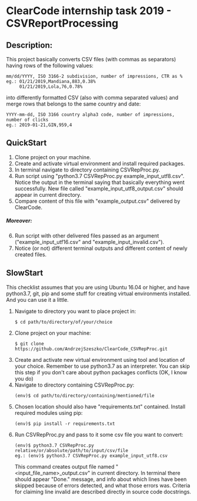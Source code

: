 # ClearCode internship task 2019 - CSVReportProcessing
## Description:
This project basically converts CSV files (with commas as separators) having rows of the following values:
```
mm/dd/YYYY, ISO 3166-2 subdivision, number of impressions, CTR as %
eg.: 01/21/2019,Mandiana,883,0.38%
     01/21/2019,Lola,76,0.78%
```
into differently formatted CSV (also with comma separated values) and merge rows that belongs to the same country and date:
```
YYYY-mm-dd, ISO 3166 country alpha3 code, number of impressions, number of clicks
eg.: 2019-01-21,GIN,959,4
```

## QuickStart
1) Clone project on your machine.
2) Create and activate virtual environment and install required packages.
3) In terminal navigate to directory containing CSVRepProc.py.
4) Run script using "python3.7 CSVRepProc.py example_input_utf8.csv". Notice the output in the terminal saying that basically everything went successfully. New file called "example_input_utf8_output.csv" should appear in current directory.
5) Compare content of this file with "example_output.csv" delivered by ClearCode.
##### Moreover:
6) Run script with other delivered files passed as an argument ("example_input_utf16.csv" and "example_input_invalid.csv").<br>
7) Notice (or not) different terminal outputs and different content of newly created files.

## SlowStart
This checklist assumes that you are using Ubuntu 16.04 or higher, and have python3.7, git, pip and some stuff for creating virtual environments installed. And you can use it a little.
1) Navigate to directory you want to place project in:
    ```
    $ cd path/to/directory/of/your/choice
    ```
2) Clone project on your machine:
    ```
    $ git clone https://github.com/AndrzejSzeszko/ClearCode_CSVRepProc.git
    ```
3) Create and activate new virtual environment using tool and location of your choice. Remember to use python3.7 as an interpreter.  You can skip this step if you don't care about python packages conflicts (OK, I know you do)
4) Navigate to directory containing CSVRepProc.py:
    ```
    (env)$ cd path/to/directory/containing/mentioned/file
    ```
5) Chosen location should also have "requirements.txt" contained. Install required modules using pip:
    ```
    (env)$ pip install -r requirements.txt
    ```
6) Run CSVRepProc.py and pass to it some csv file you want to convert:
    ```
    (env)$ python3.7 CSVRepProc.py relative/or/absolute/path/to/input/csv/file
    eg.: (env)$ python3.7 CSVRepProc.py example_input_utf8.csv
    ```
    This command creates output file named "<input_file_name>_output.csv" in current directory.
    In terminal there should appear "Done." message, and info about which lines have been skipped because of errors detected, and what those errors was. Criteria for claiming line invalid are described directly in source code docstrings.
